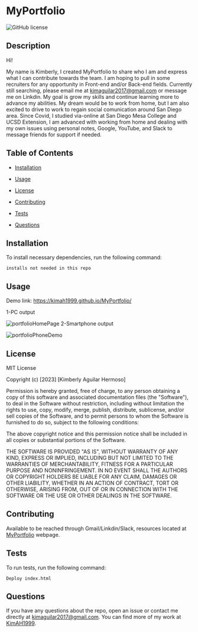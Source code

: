 # MyPortfolio
![GitHub license](https://img.shields.io/badge/license-MIT-blue.svg)

## Description

Hi!

My name is Kimberly, I created MyPortfolio to share who I am and express what I can contribute towards the team. I am hoping to pull in some recruiters for any opportunity in Front-end and/or Back-end fields. Currently still searching, please email me at kimaguilar2017@gmail.com or message me on Linkdin. My goal is grow my skills and continue learning more to advance my abilities. My dream would be to work from home, but I am also excited to drive to work to regain social comunication around San Diego area. Since Covid, I studied via-online at San Diego Mesa College and UCSD Extension, I am advanced with working from home and dealing with my own issues using personal notes, Google, YouTube, and Slack to message friends for support if needed.

## Table of Contents 

* [Installation](#installation)

* [Usage](#usage)

* [License](#license)

* [Contributing](#contributing)

* [Tests](#tests)

* [Questions](#questions)

## Installation

To install necessary dependencies, run the following command:

```
installs not needed in this repo
```

## Usage
Demo link: https://kimah1999.github.io/MyPortfolio/

1-PC output

![portfolioHomePage](https://user-images.githubusercontent.com/87666809/196530843-ce34aa92-cec9-4d43-9abd-634bf684d01d.PNG)
2-Smartphone output

![portfolioPhoneDemo](https://user-images.githubusercontent.com/87666809/196530673-2d17e9af-6e6a-4862-8f55-10ce571bdc1d.PNG)

## License  

MIT License

Copyright (c) [2023] [Kimberly Aguilar Hermoso]

Permission is hereby granted, free of charge, to any person obtaining a copy
of this software and associated documentation files (the "Software"), to deal
in the Software without restriction, including without limitation the rights
to use, copy, modify, merge, publish, distribute, sublicense, and/or sell
copies of the Software, and to permit persons to whom the Software is
furnished to do so, subject to the following conditions:

The above copyright notice and this permission notice shall be included in all
copies or substantial portions of the Software.

THE SOFTWARE IS PROVIDED "AS IS", WITHOUT WARRANTY OF ANY KIND, EXPRESS OR
IMPLIED, INCLUDING BUT NOT LIMITED TO THE WARRANTIES OF MERCHANTABILITY,
FITNESS FOR A PARTICULAR PURPOSE AND NONINFRINGEMENT. IN NO EVENT SHALL THE
AUTHORS OR COPYRIGHT HOLDERS BE LIABLE FOR ANY CLAIM, DAMAGES OR OTHER
LIABILITY, WHETHER IN AN ACTION OF CONTRACT, TORT OR OTHERWISE, ARISING FROM,
OUT OF OR IN CONNECTION WITH THE SOFTWARE OR THE USE OR OTHER DEALINGS IN THE
SOFTWARE.

## Contributing

Available to be reached through Gmail/Linkdin/Slack, resources located at [MyPortfolio](https://kimah1999.github.io/MyPortfolio/) webpage.

## Tests

To run tests, run the following command:

```
Deploy index.html
```

## Questions

If you have any questions about the repo, open an issue or contact me directly at kimaguilar2017@gmail.com. You can find more of my work at [KimAH1999](https://github.com/KimAH1999/).

